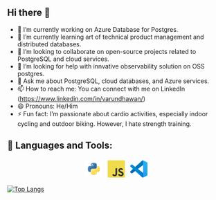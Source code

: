 ## Hi there 👋

<!--
**varun-dhawan/varun-dhawan** is a ✨ _special_ ✨ repository because its `README.md` (this file) appears on your GitHub profile.

Here are some ideas to get you started:
-->

- 🔭 I’m currently working on Azure Database for Postgres.
- 🌱 I’m currently learning art of technical product management and distributed databases.
- 👯 I’m looking to collaborate on open-source projects related to PostgreSQL and cloud services.
- 🤔 I’m looking for help with innvative observability solution on OSS postgres.  
- 💬 Ask me about PostgreSQL, cloud databases, and Azure services.
- 📫 How to reach me: You can connect with me on LinkedIn (https://www.linkedin.com/in/varundhawan/)
- 😄 Pronouns: He/Him
- ⚡ Fun fact: I’m passionate about cardio activities, especially indoor cycling and outdoor biking. However, I hate strength training.

## 🧰 Languages and Tools:
<p align="center">
<img src="https://raw.githubusercontent.com/github/explore/80688e429a7d4ef2fca1e82350fe8e3517d3494d/topics/python/python.png" alt="Python" height="40" style="vertical-align:top; margin:4px">
<img src="https://raw.githubusercontent.com/github/explore/80688e429a7d4ef2fca1e82350fe8e3517d3494d/topics/javascript/javascript.png" alt="Javascript" height="40" style="vertical-align:top; margin:4px">
<img src="https://raw.githubusercontent.com/github/explore/80688e429a7d4ef2fca1e82350fe8e3517d3494d/topics/visual-studio-code/visual-studio-code.png" alt="VS Code" height="40" style="vertical-align:top; margin:4px">
</p>

[![Top Langs](https://github-readme-stats.vercel.app/api/top-langs/?username=nabilramy&layout=compact)](https://github.com/anuraghazra/github-readme-stats)
